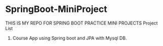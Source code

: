 # SpringBoot-MiniProject

THIS IS MY REPO FOR SPRING BOOT PRACTICE MINI PROJECTS
Project List
1. Course App using Spring boot and JPA with Mysql DB.
